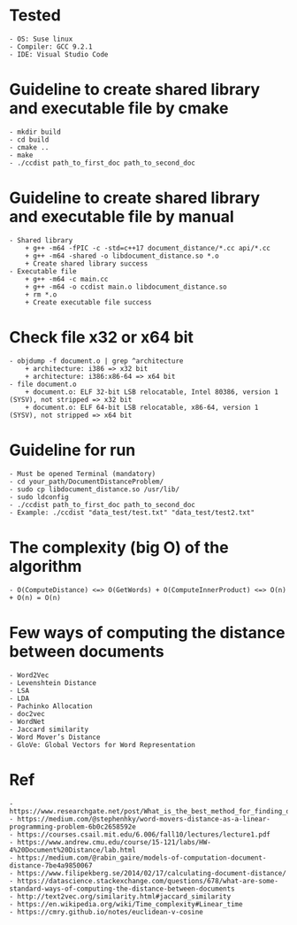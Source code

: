 # Tested
    - OS: Suse linux
    - Compiler: GCC 9.2.1
    - IDE: Visual Studio Code

# Guideline to create shared library and executable file by cmake
    - mkdir build
    - cd build
    - cmake ..
    - make
    - ./ccdist path_to_first_doc path_to_second_doc

# Guideline to create shared library and executable file by manual
    - Shared library 
        + g++ -m64 -fPIC -c -std=c++17 document_distance/*.cc api/*.cc
        + g++ -m64 -shared -o libdocument_distance.so *.o
        + Create shared library success
    - Executable file
        + g++ -m64 -c main.cc
        + g++ -m64 -o ccdist main.o libdocument_distance.so
        + rm *.o
        + Create executable file success

# Check file x32 or x64 bit
    - objdump -f document.o | grep ^architecture
        + architecture: i386 => x32 bit
        + architecture: i386:x86-64 => x64 bit
    - file document.o
        + document.o: ELF 32-bit LSB relocatable, Intel 80386, version 1 (SYSV), not stripped => x32 bit
        + document.o: ELF 64-bit LSB relocatable, x86-64, version 1 (SYSV), not stripped => x64 bit

# Guideline for run
    - Must be opened Terminal (mandatory)
    - cd your_path/DocumentDistanceProblem/
    - sudo cp libdocument_distance.so /usr/lib/
    - sudo ldconfig
    - ./ccdist path_to_first_doc path_to_second_doc
    - Example: ./ccdist "data_test/test.txt" "data_test/test2.txt"

# The complexity (big O) of the algorithm
    - O(ComputeDistance) <=> O(GetWords) + O(ComputeInnerProduct) <=> O(n) + O(n) = O(n)

# Few ways of computing the distance between documents
    - Word2Vec
    - Levenshtein Distance
    - LSA
    - LDA
    - Pachinko Allocation
    - doc2vec
    - WordNet
    - Jaccard similarity
    - Word Mover’s Distance
    - GloVe: Global Vectors for Word Representation 

# Ref
    - https://www.researchgate.net/post/What_is_the_best_method_for_finding_document_similarity
    - https://medium.com/@stephenhky/word-movers-distance-as-a-linear-programming-problem-6b0c2658592e
    - https://courses.csail.mit.edu/6.006/fall10/lectures/lecture1.pdf
    - https://www.andrew.cmu.edu/course/15-121/labs/HW-4%20Document%20Distance/lab.html
    - https://medium.com/@rabin_gaire/models-of-computation-document-distance-7be4a9850067
    - https://www.filipekberg.se/2014/02/17/calculating-document-distance/
    - https://datascience.stackexchange.com/questions/678/what-are-some-standard-ways-of-computing-the-distance-between-documents
    - http://text2vec.org/similarity.html#jaccard_similarity
    - https://en.wikipedia.org/wiki/Time_complexity#Linear_time
    - https://cmry.github.io/notes/euclidean-v-cosine

